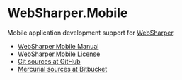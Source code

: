 # WebSharper.Mobile

Mobile application development support for [WebSharper][ws].

* [WebSharper.Mobile Manual][docs]
* [WebSharper.Mobile License][license]
* [Git sources at GitHub](http://github.com/intellifactory/websharper.mobile)
* [Mercurial sources at Bitbucket](http://bitbucket.org/IntelliFactory/websharper.mobile)

[docs]: http://github.com/intellifactory/websharper.mobile/blob/master/docs/WebSharperMobile.md
[license]: http://bitbucket.org/IntelliFactory/websharper.mobile/src/tip/LICENSE.md?at=default
[ws]: http://bitbucket.org/IntelliFactory/websharper
